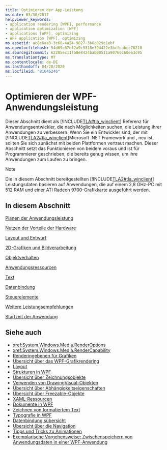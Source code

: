 ```yaml
---
title: Optimieren der App-Leistung
ms.date: 03/30/2017
helpviewer_keywords:
- application rendering [WPF], performance
- application optimization [WPF]
- applications [WPF], optimizing
- WPF application [WPF], optimizing
ms.assetid: ac8c6aa3-3c68-4a24-9827-3b6c829c1ebf
ms.openlocfilehash: 54d69e87ef2a9c5318e394422e3bcfcabcc76210
ms.sourcegitcommit: 62285ec11fa8e8424bab00511a90760c60e63c95
ms.translationtype: MT
ms.contentlocale: de-DE
ms.lasthandoff: 04/20/2020
ms.locfileid: "81646246"
---
```

# <a name="optimizing-wpf-application-performance"></a>Optimieren der WPF-Anwendungsleistung
Dieser Abschnitt dient als [!INCLUDE[TLA#tla_winclient](../../../../includes/tlasharptla-winclient-md.md)] Referenz für Anwendungsentwickler, die nach Möglichkeiten suchen, die Leistung ihrer Anwendungen zu verbessern. Wenn Sie ein Entwickler sind, der mit [!INCLUDE[TLA2#tla_winclient](../../../../includes/tla2sharptla-winclient-md.md)]Microsoft .NET Framework und , neu ist, sollten Sie sich zunächst mit beiden Plattformen vertraut machen. Dieser Abschnitt setzt das Funktionieren von beidem voraus und ist für Programmierer geschrieben, die bereits genug wissen, um ihre Anwendungen zum Laufen zu bringen.  
  
> [!NOTE]
> Die in diesem Abschnitt bereitgestellten [!INCLUDE[TLA2#tla_winclient](../../../../includes/tla2sharptla-winclient-md.md)] Leistungsdaten basieren auf Anwendungen, die auf einem 2,8 GHz-PC mit 512 RAM und einer ATI Radeon 9700-Grafikkarte ausgeführt werden.  
  
## <a name="in-this-section"></a>In diesem Abschnitt  
 [Planen der Anwendungsleistung](planning-for-application-performance.md)  
  
 [Nutzen der Vorteile der Hardware](optimizing-performance-taking-advantage-of-hardware.md)  
  
 [Layout und Entwurf](optimizing-performance-layout-and-design.md)  
  
 [2D-Grafiken und Bildverarbeitung](optimizing-performance-2d-graphics-and-imaging.md)  
  
 [Objektverhalten](optimizing-performance-object-behavior.md)  
  
 [Anwendungsressourcen](optimizing-performance-application-resources.md)  
  
 [Text](optimizing-performance-text.md)  
  
 [Datenbindung](optimizing-performance-data-binding.md)  
  
 [Steuerelemente](optimizing-performance-controls.md)  
  
 [Weitere Leistungsempfehlungen](optimizing-performance-other-recommendations.md)  
  
 [Startzeit der Anwendung](application-startup-time.md)  
  
## <a name="see-also"></a>Siehe auch

- <xref:System.Windows.Media.RenderOptions>
- <xref:System.Windows.Media.RenderCapability>
- [Renderingebenen für Grafiken](graphics-rendering-tiers.md)
- [Übersicht über das WPF-Grafikrendering](../graphics-multimedia/wpf-graphics-rendering-overview.md)
- [Layout](layout.md)
- [Strukturen in WPF](trees-in-wpf.md)
- [Übersicht über Zeichnungsobjekte](../graphics-multimedia/drawing-objects-overview.md)
- [Verwenden von DrawingVisual-Objekten](../graphics-multimedia/using-drawingvisual-objects.md)
- [Übersicht über Abhängigkeitseigenschaften](dependency-properties-overview.md)
- [Übersicht über Freezable-Objekte](freezable-objects-overview.md)
- [XAML-Ressourcen](../../../desktop-wpf/fundamentals/xaml-resources-define.md)
- [Dokumente in WPF](documents-in-wpf.md)
- [Zeichnen von formatiertem Text](drawing-formatted-text.md)
- [Typografie in WPF](typography-in-wpf.md)
- [Datenbindung sübersicht](../../../desktop-wpf/data/data-binding-overview.md)
- [Übersicht über die Navigation](../app-development/navigation-overview.md)
- [Tipps und Tricks zu Animationen](../graphics-multimedia/animation-tips-and-tricks.md)
- [Exemplarische Vorgehensweise: Zwischenspeichern von Anwendungsdaten in einer WPF-Anwendung](walkthrough-caching-application-data-in-a-wpf-application.md)
